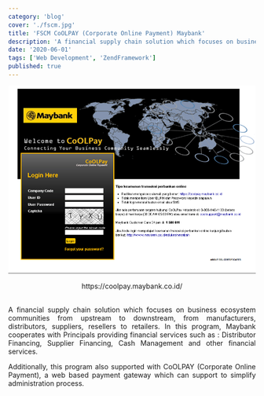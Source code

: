 ```yaml
---
category: 'blog'
cover: './fscm.jpg'
title: 'FSCM CoOLPAY (Corporate Online Payment) Maybank'
description: 'A financial supply chain solution which focuses on business ecosystem communities from upstream to downstream, from manufacturers, distributors, suppliers, resellers to retailers.'
date: '2020-06-01'
tags: ['Web Development', 'ZendFramework']
published: true
---
```


![fscm](./fscm.jpg)
<br>
<center>https://coolpay.maybank.co.id/</center> <br>
<p align="justify">
A financial supply chain solution which focuses on business ecosystem communities from upstream to downstream, from manufacturers, distributors, suppliers, resellers to retailers. In this program, Maybank cooperates with Principals providing financial services such as : Distributor Financing, Supplier Financing, Cash Management and other financial services.
</p>
<p align="justify">
Additionally, this program also supported with  CoOLPAY (Corporate Online Payment),  a web based payment  gateway which can support to simplify administration process.
